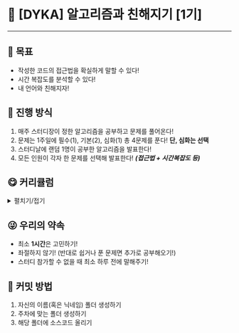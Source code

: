 # 🎉 [DYKA] 알고리즘과 친해지기 [1기]
***
## 🎯 목표
- 작성한 코드의 접근법을 확실하게 말할 수 있다!
- 시간 복잡도를 분석할 수 있다!
- 내 언어와 친해지자!

## 🚴 진행 방식
1. 매주 스터디장이 정한 알고리즘을 공부하고 문제를 풀어온다!
2. 문제는 1주일에 필수(1), 기본(2), 심화(1) 총 4문제를 푼다! **단, 심화는 선택**
3. 스터디날에 랜덤 1명이 공부한 알고리즘을 발표한다!
4. 모든 인원이 각자 한 문제를 선택해 발표한다! ***(접근법 + 시간복잡도 등)***

## 😋 커리큘럼
<details>
  <summary>펼치기/접기</summary>

| 주차 | 유형                                                  |
| --- |-----------------------------------------------------|
| 1주차 | 정렬 & 탐색                                             |
| 2주차 | 재귀 & 그리디 |  
| 3주차 | BFS & DP |
| 4주차 | |
  
<br>
  
<h3> 정렬 & 탐색 </h3>

| 주차 | 난이도 | 문제                                                                                                               |
| --- |-----|------------------------------------------------------------------------------------------------------------------|
| 필수 | 실버5 | [수 정렬하기4](https://www.acmicpc.net/problem/11931) (정렬 알고리즘 중 하나 선택해서 풀기)                                          |
| 기본 | 실버3 | [등수 매기기 (정렬)](https://www.acmicpc.net/problem/2012), [IF문 좀 대신 써줘 (이분탐색)](https://www.acmicpc.net/problem/19637) |
| 심화 | 골드5 | 🔥 [입국 심사](https://www.acmicpc.net/problem/3079) 🔥                                                              |
  
✌️ BONUS : [휴게소 (이분 탐색)](https://www.acmicpc.net/problem/1477)
  
<h3> 재귀 & 그리디 </h3>

| 주차 | 난이도 | 문제                                                                                                               |
| --- |-----|------------------------------------------------------------------------------------------------------------------|
| 필수 | 실버5 | [뒤집기 (그리디)](https://www.acmicpc.net/problem/1439)                                          |
| 기본 | 실버2-3 | [투에-모스 문자열 (재귀)](https://www.acmicpc.net/problem/18222), [특별상이라도 받고 싶어 (재귀)](https://www.acmicpc.net/problem/24460) |
| 심화 | 골드5 | 🔥 [강의실 (그리디)](https://www.acmicpc.net/problem/1374) 🔥                                                              |
  
✌️ BONUS : [강의실 배정 (그리디)](https://www.acmicpc.net/problem/11000)
  
<h3> BFS & DP </h3>

| 주차 | 난이도 | 문제                                                                                                               |
| --- |-----|------------------------------------------------------------------------------------------------------------------|
| 필수 | 실버5 | [거스름돈 (DP)](https://www.acmicpc.net/problem/14916)                                          |
| 기본 | 실버2-3 | [알고리즘 수업 - 너비 우선 탐색 1 (BFS)](https://www.acmicpc.net/problem/24444), [다이나믹이 뭐예요? (DP)](https://www.acmicpc.net/problem/14494) |
| 심화 | 골드4 | 🔥 [뮤탈리스크 (BFS)](https://www.acmicpc.net/problem/12869) 🔥                                                              |
  
</details>

## 😜 우리의 약속
- 최소 **1시간**은 고민하기! 
- 좌절하지 않기! (반대로 쉽거나 푼 문제면 추가로 공부해오기!)
- 스터디 참가할 수 없을 때 최소 하루 전에 말해주기!

## 🎉 커밋 방법
1. 자신의 이름(혹은 닉네임) 폴더 생성하기
2. 주차에 맞는 폴더 생성하기
3. 해당 폴더에 소스코드 올리기
